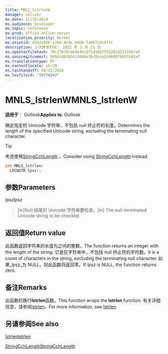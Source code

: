 ```yaml
---
title: MNLS_lstrlenW
manager: soliver
ms.date: 11/16/2014
ms.audience: Developer
ms.topic: reference
ms.prod: office-online-server
localization_priority: Normal
ms.assetid: d342a956-1164-4c9c-b0bb-7a0b72dc97fc
description: 上次修改时间： 2012 年 2 月 21 日
ms.openlocfilehash: 70c15970ce69e4bc075da6bf55320cb23116b7a4
ms.sourcegitcommit: 9d60cd82b5413446e5bc8ace2cd689f683fb41a7
ms.translationtype: MT
ms.contentlocale: zh-CN
ms.lasthandoff: 06/11/2018
ms.locfileid: "19776543"
---
```

# <a name="mnlslstrlenw"></a><span data-ttu-id="0c7cc-103">MNLS_lstrlenW</span><span class="sxs-lookup"><span data-stu-id="0c7cc-103">MNLS_lstrlenW</span></span>

  
  
<span data-ttu-id="0c7cc-104">**适用于**： Outlook</span><span class="sxs-lookup"><span data-stu-id="0c7cc-104">**Applies to**: Outlook</span></span> 
  
<span data-ttu-id="0c7cc-105">确定指定的 Unicode 字符串，不包括 null 终止符的长度。</span><span class="sxs-lookup"><span data-stu-id="0c7cc-105">Determines the length of the specified Unicode string, excluding the terminating null character.</span></span>
  
> [!TIP]
> <span data-ttu-id="0c7cc-106">考虑使用[StringCchLength](http://msdn.microsoft.com/zh-cn/library/ms647539%28VS.85%29.aspx) 。</span><span class="sxs-lookup"><span data-stu-id="0c7cc-106">Consider using [StringCchLength](http://msdn.microsoft.com/zh-cn/library/ms647539%28VS.85%29.aspx) instead.</span></span> 
  
```cpp
int MNLS_lstrlen(
  LPCWSTR lpsz);
```

## <a name="parameters"></a><span data-ttu-id="0c7cc-107">参数</span><span class="sxs-lookup"><span data-stu-id="0c7cc-107">Parameters</span></span>

 <span data-ttu-id="0c7cc-108">_lpsz_</span><span class="sxs-lookup"><span data-stu-id="0c7cc-108">_lpsz_</span></span>
  
> <span data-ttu-id="0c7cc-109">[in]Null 结尾的 Unicode 字符串要检查。</span><span class="sxs-lookup"><span data-stu-id="0c7cc-109">[in] The null-terminated Unicode string to be checked.</span></span>
    
## <a name="return-value"></a><span data-ttu-id="0c7cc-110">返回值</span><span class="sxs-lookup"><span data-stu-id="0c7cc-110">Return value</span></span>

<span data-ttu-id="0c7cc-111">此函数返回字符串的长度为之间的整数。</span><span class="sxs-lookup"><span data-stu-id="0c7cc-111">The function returns an integer with the length of the string.</span></span> <span data-ttu-id="0c7cc-112">它是在字符串中，不包括 null 终止符的字符数。</span><span class="sxs-lookup"><span data-stu-id="0c7cc-112">It is a count of characters in the string, excluding the terminating null character.</span></span> <span data-ttu-id="0c7cc-113">如果_lpsz_为 NULL，则此函数将返回零。</span><span class="sxs-lookup"><span data-stu-id="0c7cc-113">If  _lpsz_ is NULL, the function returns zero.</span></span> 
  
## <a name="remarks"></a><span data-ttu-id="0c7cc-114">备注</span><span class="sxs-lookup"><span data-stu-id="0c7cc-114">Remarks</span></span>

<span data-ttu-id="0c7cc-115">此函数的换行**lstrlen**函数。</span><span class="sxs-lookup"><span data-stu-id="0c7cc-115">This function wraps the **lstrlen** function.</span></span> <span data-ttu-id="0c7cc-116">有关详细信息，请参阅[lstrlen](http://msdn.microsoft.com/zh-cn/library/ms647492%28VS.85%29.aspx)。</span><span class="sxs-lookup"><span data-stu-id="0c7cc-116">For more information, see [lstrlen](http://msdn.microsoft.com/zh-cn/library/ms647492%28VS.85%29.aspx).</span></span>
  
## <a name="see-also"></a><span data-ttu-id="0c7cc-117">另请参阅</span><span class="sxs-lookup"><span data-stu-id="0c7cc-117">See also</span></span>



[<span data-ttu-id="0c7cc-118">lstrlen</span><span class="sxs-lookup"><span data-stu-id="0c7cc-118">lstrlen</span></span>](http://msdn.microsoft.com/zh-cn/library/ms647492%28VS.85%29.aspx)
  
[<span data-ttu-id="0c7cc-119">StringCchLength</span><span class="sxs-lookup"><span data-stu-id="0c7cc-119">StringCchLength</span></span>](http://msdn.microsoft.com/zh-cn/library/ms647539%28VS.85%29.aspx)

